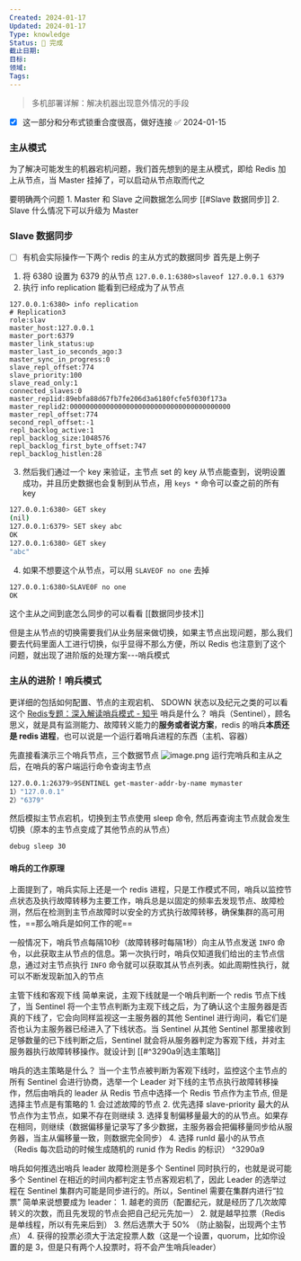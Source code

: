 ```yaml
---
Created: 2024-01-17
Updated: 2024-01-17
Type: knowledge
Status: 🌱 完成
截止日期: 
目标: 
领域: 
Tags:
---
```

> 多机部署详解：解决机器出现意外情况的手段

- [x] 这一部分和分布式锁重合度很高，做好连接 ✅ 2024-01-15

### 主从模式
为了解决可能发生的机器宕机问题，我们首先想到的是主从模式，即给 Redis 加上从节点，当 Master 挂掉了，可以启动从节点取而代之

要明确两个问题
	1. Master 和 Slave 之间数据怎么同步 [[#Slave 数据同步]]
	2. Slave 什么情况下可以升级为 Master

### Slave 数据同步
- [ ] 有机会实际操作一下两个 redis 的主从方式的数据同步
首先是上例子
1. 将 6380 设置为 6379 的从节点 `127.0.0.1:6380>slaveof 127.0.0.1 6379` 
2. 执行 info replication 能看到已经成为了从节点
```shell
127.0.0.1:6380> info replication
# Replication3 
role:slav
master_host:127.0.0.1
master_port:6379
master_link_status:up
master_last_io_seconds_ago:3
master_sync_in_progress:0
slave_repl_offset:774
slave_priority:100
slave_read_only:1
connected_slaves:0
master_rep1id:89ebfa88d67fb7fe206d3a6180fcfe5f030f173a
master_replid2:0000000000000000000000000000000000000000
master_repl_offset:774
second_repl_offset:-1
repl_backlog_active:1
repl_backlog_size:1048576
repl_backlog_first_byte_offset:747
repl_backlog_histlen:28
```
3. 然后我们通过一个 key 来验证，主节点 set 的 key 从节点能查到，说明设置成功，并且历史数据也会复制到从节点，用 `keys *` 命令可以查之前的所有 key
```Bash
127.0.0.1:6380> GET skey
(nil)
127.0.0.1:6379> SET skey abc
OK
127.0.0.1:6380> GET skey
"abc"
```
4. 如果不想要这个从节点，可以用 `SLAVEOF no one` 去掉
```Bash
127.0.0.1:6380>SLAVE0F no one
OK
```
这个主从之间到底怎么同步的可以看看 [[数据同步技术]]

但是主从节点的切换需要我们从业务层来做切换，如果主节点出现问题，那么我们要去代码里面人工进行切换，似乎显得不那么方便，所以 Redis 也注意到了这个问题，就出现了进阶版的处理方案---哨兵模式

### 主从的进阶！哨兵模式
更详细的包括如何配置、节点的主观宕机、 SDOWN 状态以及纪元之类的可以看这个 [Redis专题：深入解读哨兵模式 - 知乎](https://zhuanlan.zhihu.com/p/354720754)
哨兵是什么？
	哨兵（Sentinel），顾名思义，就是具有监测能力、故障转义能力的**服务或者说方案**，redis 的哨兵**本质还是 redis 进程**，也可以说是一个运行着哨兵进程的东西（主机、容器）

先直接看演示三个哨兵节点，三个数据节点 ![image.png](https://obsidian-pic-1317906728.cos.ap-nanjing.myqcloud.com/obsidian/20240115230610.png)
运行完哨兵和主从之后，在哨兵的客户端运行命令查询主节点
```bash
127.0.0.1:26379>9SENTINEL get-master-addr-by-name mymaster
1）"127.0.0.1"
2）"6379"
```

然后模拟主节点宕机，切换到主节点使用 sleep 命令, 然后再查询主节点就会发生切换（原本的主节点变成了其他节点的从节点）
```bash
debug sleep 30
```

#### 哨兵的工作原理
上面提到了，哨兵实际上还是一个 redis 进程，只是工作模式不同，哨兵以监控节点状态及执行故障转移为主要工作，哨兵总是以固定的频率去发现节点、故障检测，然后在检测到主节点故障时以安全的方式执行故障转移，确保集群的高可用性，==那么哨兵是如何工作的呢==

一般情况下，哨兵节点每隔10秒（故障转移时每隔1秒）向主从节点发送 `INFO` 命令，以此获取主从节点的信息。第一次执行时，哨兵仅知道我们给出的主节点信息，通过对主节点执行 `INFO` 命令就可以获取其从节点列表。如此周期性执行，就可以不断发现新加入的节点

主管下线和客观下线
	简单来说，主观下线就是一个哨兵判断一个 redis 节点下线了，当 Sentinel 将一个主节点判断为主观下线之后，为了确认这个主服务器是否真的下线了，它会向同样监视这一主服务器的其他 Sentinel 进行询问，看它们是否也认为主服务器已经进入了下线状态。当 Sentinel 从其他 Sentinel 那里接收到足够数量的已下线判断之后，Sentinel 就会将从服务器判定为客观下线，并对主服务器执行故障转移操作。就设计到 [[#^3290a9|选主策略]]


哨兵的选主策略是什么？
	当一个主节点被判断为客观下线时，监控这个主节点的所有 Sentinel 会进行协商，选举一个 Leader 对下线的主节点执行故障转移操作，然后由哨兵的 leader 从 Redis 节点中选择一个 Redis 节点作为主节点, 但是选择主节点是有策略的
	1. 会过滤故障的节点
	2. 优先选择 slave-priority 最大的从节点作为主节点，如果不存在则继续
	3. 选择复制偏移量最大的的从节点。如果存在相同，则继续（数据偏移量记录写了多少数据，主服务器会把偏移量同步给从服务器，当主从偏移量一致，则数据完全同步）
	4. 选择 runId 最小的从节点（Redis 每次启动的时候生成随机的 runid 作为 Redis 的标识） ^3290a9

哨兵如何推选出哨兵 leader
	故障检测是多个 Sentinel 同时执行的，也就是说可能多个 Sentinel 在相近的时间内都判定主节点客观宕机了，因此 Leader 的选举过程在 Sentinel 集群内可能是同步进行的。所以，Sentinel 需要在集群内进行“拉票” 简单来说想要成为 leader：
	1. 越老的资历（配置纪元，就是经历了几次故障转义的次数，而且先发现的节点会把自己纪元先加一）
	2. 就是越早拉票（Redis 是单线程，所以有先来后到）
	3. 然后选票大于 50% （防止脑裂，出现两个主节点）
	4. 获得的投票必须大于法定投票人数（这是一个设置，quorum，比如你设置的是 3，但是只有两个人投票时，将不会产生哨兵leader）
